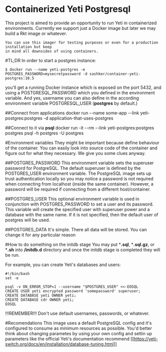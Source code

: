 # Containerized Yeti Postgresql
This project is aimed to provide an opportunity to run Yeti in containerized environments.
Currently we support just a Docker image but later we may build a Rkt image or whatever.

    You can use this imager for testing purposes or even for a production installation but keep
    in mind all downsides of using containers.

#TL;DR
In order to start a postgres instance:

    $ docker run --name yeti-postgres -e POSTGRES_PASSWORD=mysecretpassword -d sashker/container-yeti-postgres:10.5

you'll get a running Docker instance which is exposed on the port 5432, and using a POSTGRESQL_PASSWORD which you defined in the environment variable. And yes, username you can also define in the according environment variable POSTGRESQL_USER (**postgres** by default.)

##Connect from applications
    docker run --name some-app --link yeti-postgres:postgres -d application-that-uses-postgres

##Connect to it via **psql**
    docker run -it --rm --link yeti-postgres:postgres postgres psql -h postgres -U postgres

#Environment variables
They might be important because define behaviour of the container. You can easily look into source code of the container and figure out for what they necessary. We give you some clues anyway.

##POSTGRES_PASSWORD
This environment variable sets the superuser password for PostgreSQL. The default superuser is defined by the POSTGRES_USER environment variable. The PostgreSQL image sets up trust authentication locally so you may notice a password is not required when connecting from localhost (inside the same container). However, a password will be required if connecting from a different host/container.

##POSTGRES_USER
This optional environment variable is used in conjunction with POSTGRES_PASSWORD to set a user and its password. This variable will create the specified user with superuser power and a database with the same name. If it is not specified, then the default user of postgres will be used.

##POSTGRES_DATA
It's simple. There all data will be stored. You can change it for any particular reason

#How to do something on the initdb stage
You may put ***.sql**, ***.sql.gz**, or ***.sh** into **/initdb.d** directory and once the initdb stage is completed they will be run.

For example, you can create Yeti's databases and users:
    
    #!/bin/bash
    set -e

    psql -v ON_ERROR_STOP=1 --username "$POSTGRES_USER" <<-EOSQL
    CREATE USER yeti encrypted password 'somepassword' superuser;
    CREATE DATABASE yeti OWNER yeti;
    CREATE DATABASE cdr OWNER yeti;
    EOSQL

!!!REMEMBER!!! Don't use default usernames, passwords, or whatever. 

#Recomendations
This image uses a default PostgreSQL config and it's configured to consume as minimum resources as possible. You'd better think about changing parametes by using your own config and settin up parameters like the official Yeti's documentation recommend [[https://yeti-switch.org/docs/en/installation/database-tuning.html]]
